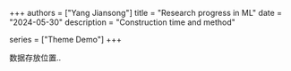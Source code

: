 +++
authors = ["Yang Jiansong"]
title = "Research progress in ML"
date = "2024-05-30"
description = "Construction time and method"

series = ["Theme Demo"]
+++

数据存放位置..